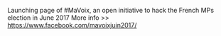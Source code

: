 Launching page of #MaVoix, an open initiative to hack the French MPs election in June 2017
More info >> https://www.facebook.com/mavoixjuin2017/
